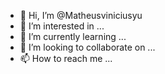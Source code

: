 - 👋 Hi, I’m @Matheusviniciusyu
- 👀 I’m interested in ...
- 🌱 I’m currently learning ...
- 💞️ I’m looking to collaborate on ...
- 📫 How to reach me ...

<!---
Matheusviniciusyu/Matheusviniciusyu is a ✨ special ✨ repository because its `README.md` (this file) appears on your GitHub profile.
You can click the Preview link to take a look at your changes.
--->
